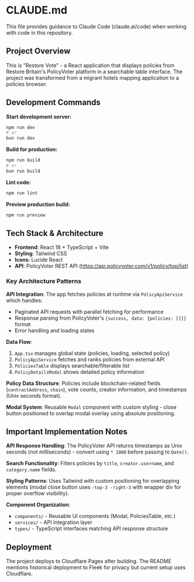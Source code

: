 # CLAUDE.md

This file provides guidance to Claude Code (claude.ai/code) when working with code in this repository.

## Project Overview

This is "Restore Vote" - a React application that displays policies from Restore Britain's PolicyVoter platform in a searchable table interface. The project was transformed from a migrant hotels mapping application to a policies browser.

## Development Commands

**Start development server:**
```bash
npm run dev
# or 
bun run dev
```

**Build for production:**
```bash
npm run build
# or
bun run build
```

**Lint code:**
```bash
npm run lint
```

**Preview production build:**
```bash
npm run preview
```

## Tech Stack & Architecture

- **Frontend**: React 18 + TypeScript + Vite
- **Styling**: Tailwind CSS
- **Icons**: Lucide React
- **API**: PolicyVoter REST API (https://api.policyvoter.com/v1/policy/top/list)

### Key Architecture Patterns

**API Integration**: The app fetches policies at runtime via `PolicyApiService` which handles:
- Paginated API requests with parallel fetching for performance
- Response parsing from PolicyVoter's `{success, data: {policies: []}}` format
- Error handling and loading states

**Data Flow**: 
1. `App.tsx` manages global state (policies, loading, selected policy)
2. `PolicyApiService` fetches and ranks policies from external API
3. `PoliciesTable` displays searchable/filterable list
4. `PolicyDetailsModal` shows detailed policy information

**Policy Data Structure**: Policies include blockchain-related fields (`contractAddress`, `chain`), vote counts, creator information, and timestamps (Unix seconds format).

**Modal System**: Reusable `Modal` component with custom styling - close button positioned to overlap modal overlay using absolute positioning.

## Important Implementation Notes

**API Response Handling**: The PolicyVoter API returns timestamps as Unix seconds (not milliseconds) - convert using `* 1000` before passing to `Date()`.

**Search Functionality**: Filters policies by `title`, `creator.username`, and `category.name` fields.

**Styling Patterns**: Uses Tailwind with custom positioning for overlapping elements (modal close button uses `-top-3 -right-3` with wrapper div for proper overflow visibility).

**Component Organization**:
- `components/` - Reusable UI components (Modal, PoliciesTable, etc.)
- `services/` - API integration layer
- `types/` - TypeScript interfaces matching API response structure

## Deployment

The project deploys to Cloudflare Pages after building. The README mentions historical deployment to Fleek for privacy but current setup uses Cloudflare.